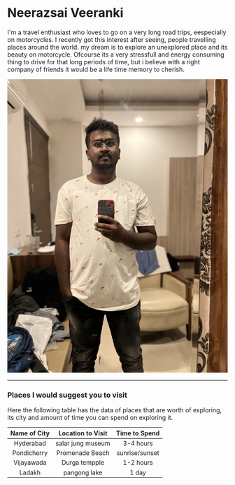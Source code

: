 # Neerazsai Veeranki

I'm a travel enthusiast who loves to go on a very long road trips, eespecially on motorcycles. I recently got this interest after seeing, people travelling places around the world. my dream is to explore an unexplored place and its beauty on motorcycle. Ofcourse its a very stressfull and energy consuming thing to drive for that long periods of time, but i believe with a right company of friends it would be a life time memory to cherish.

![Image](neeraz_veeranki.jpg "neerazsai veeranki")


<hr>

### Places I would suggest you to visit 

Here the following table has the data of places that are worth of exploring, its city and amount of time you can spend on exploring it.

| Name of City | Location to Visit | Time to Spend |
|    :---:     |      :---:        |    :---:      |
|   Hyderabad  | salar jung museum |    3-4 hours  |
|   Pondicherry|Promenade Beach    |sunrise/sunset |
|   Vijayawada | Durga tempple     |    1-2 hours  |
|   Ladakh     | pangong lake      |    1 day      |

